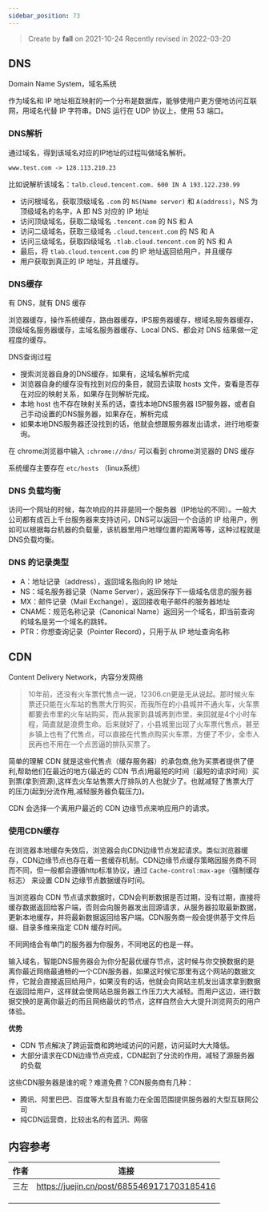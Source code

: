 ```yaml
---
sidebar_position: 73
---
```


> Create by **fall** on 2021-10-24
> Recently revised in 2022-03-20

## DNS

Domain Name System，域名系统

作为域名和 IP 地址相互映射的一个分布是数据库，能够使用户更方便地访问互联网，用域名代替 IP 字符串。DNS 运行在 UDP 协议上，使用 53 端口。

### DNS解析

通过域名，得到该域名对应的IP地址的过程叫做域名解析。

```markdown
www.test.com -> 128.113.210.23
```

比如说解析该域名：`talb.cloud.tencent.com. 600 IN A 193.122.230.99` 

- 访问根域名，获取顶级域名 `.com` 的 `NS(Name server)` 和 `A(address)`，NS 为 顶级域名的名字，A 即 NS 对应的 IP 地址
- 访问顶级域名，获取二级域名 `.tencent.com` 的 NS 和 A
- 访问二级域名，获取三级域名 `.cloud.tencent.com` 的 NS 和 A
- 访问三级域名，获取四级域名 `.tlab.cloud.tencent.com` 的 NS 和 A
- 最后，将 `tlab.cloud.tencent.com` 的 IP 地址返回给用户，并且缓存
- 用户获取到真正的 IP 地址，并且缓存。

### DNS缓存

有 DNS，就有 DNS 缓存

浏览器缓存，操作系统缓存，路由器缓存，IPS服务器缓存，根域名服务器缓存，顶级域名服务器缓存，主域名服务器缓存、Local DNS、都会对 DNS 结果做一定程度的缓存。

DNS查询过程

- 搜索浏览器自身的DNS缓存，如果有，这域名解析完成
- 浏览器自身的缓存没有找到对应的条目，就回去读取 hosts 文件，查看是否存在对应的映射关系，如果存在则解析完成。
- 本地 host 也不存在映射关系的话，查找本地DNS服务器 ISP服务器，或者自己手动设置的DNS服务器，如果存在，解析完成
- 如果本地DNS服务器还没找到的话，他就会想跟服务器发出请求，进行地柜查询。

在 chrome浏览器中输入 `:chrome://dns/` 可以看到 chrome浏览器的 DNS 缓存

系统缓存主要存在 `etc/hosts` （linux系统）

### DNS 负载均衡

访问一个网址的时候，每次响应的并非是同一个服务器（IP地址的不同）。一般大公司都有成百上千台服务器来支持访问，DNS可以返回一个合适的 IP 给用户，例如可以根据每台机器的负载量，该机器里用户地理位置的距离等等，这种过程就是DNS负载均衡。

### DNS 的记录类型

- A：地址记录（address），返回域名指向的 IP 地址
- NS：域名服务器记录（Name Server），返回保存下一级域名信息的服务器
- MX：邮件记录（Mail Exchange），返回接收电子邮件的服务器地址
- CNAME：规范名称记录（Canonical Name）返回另一个域名，即当前查询的域名是另一个域名的跳转。
- PTR：你想查询记录（Pointer Record），只用于从 IP 地址查询名称

## CDN

Content Delivery Network，内容分发网络

> 10年前，还没有火车票代售点一说，12306.cn更是无从说起。那时候火车票还只能在火车站的售票大厅购买，而我所在的小县城并不通火车，火车票都要去市里的火车站购买，而从我家到县城再到市里，来回就是4个小时车程，简直就是浪费生命。后来就好了，小县城里出现了火车票代售点，甚至乡镇上也有了代售点，可以直接在代售点购买火车票，方便了不少，全市人民再也不用在一个点苦逼的排队买票了。

简单的理解 CDN 就是这些代售点（缓存服务器）的承包商,他为买票者提供了便利,帮助他们在最近的地方(最近的 CDN 节点)用最短的时间（最短的请求时间）买到票(拿到资源),这样去火车站售票大厅排队的人也就少了。也就减轻了售票大厅的压力(起到分流作用,减轻服务器负载压力)。


CDN 会选择一个离用户最近的 CDN 边缘节点来响应用户的请求。

### 使用CDN缓存

在浏览器本地缓存失效后，浏览器会向CDN边缘节点发起请求。类似浏览器缓存，CDN边缘节点也存在着一套缓存机制。CDN边缘节点缓存策略因服务商不同而不同，但一般都会遵循http标准协议，通过 `Cache-control:max-age`（强制缓存标志） 来设置 CDN 边缘节点数据缓存时间。

当浏览器向 CDN 节点请求数据时，CDN会判断数据是否过期，没有过期，直接将缓存数据返回给客户端，否则会向服务器发出回源请求，从服务器拉取最新数据，更新本地缓存，并将最新数据返回给客户端。CDN服务商一般会提供基于文件后缀、目录多维来指定 CDN 缓存时间。

不同网络会有单门的服务器为你服务，不同地区的也是一样。

输入域名，智能DNS服务器会为你分配最优缓存节点，这时候与你交换数据的是离你最近网络最通畅的一个CDN服务器，如果这时候它那里有这个网站的数据文件，它就会直接返回给用户，如果没有的话，他就会向网站主机发出请求拿到数据在返回给用户，这样就会使网站总服务器工作压力大大减轻。而用户这边，进行数据交换的是离你最近的而且网络最优的节点，这样自然会大大提升浏览网页的用户体验。

**优势**

-  CDN 节点解决了跨运营商和跨地域访问的问题，访问延时大大降低。
- 大部分请求在CDN边缘节点完成，CDN起到了分流的作用，减轻了源服务器的负载

这些CDN服务器是谁的呢？难道免费？CDN服务商有几种：

- 腾讯、阿里巴巴、百度等大型且有能力在全国范围提供服务器的大型互联网公司
- 纯CDN运营商，比较出名的有蓝汛、网宿

## 内容参考

| 作者 | 连接                                       |
| ---- | ------------------------------------------ |
| 三左 | https://juejin.cn/post/6855469171703185416 |
|      |                                            |
|      |                                            |
|      |                                            |